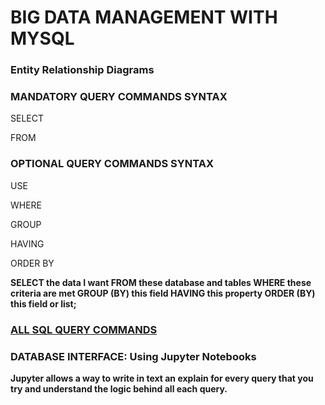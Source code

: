 # BIG DATA MANAGEMENT WITH MYSQL

### Entity Relationship Diagrams

### MANDATORY QUERY COMMANDS SYNTAX
SELECT

FROM

### OPTIONAL QUERY COMMANDS SYNTAX
USE

WHERE

GROUP

HAVING

ORDER BY


<strong> SELECT the data I want FROM these database and tables WHERE these criteria are met GROUP (BY) this field HAVING this property ORDER (BY) this field or list; <strong>

<h3><a href="https://dev.mysql.com/doc/refman/5.7/en/keywords.html">ALL SQL QUERY COMMANDS</a></h3>


### DATABASE INTERFACE: Using Jupyter Notebooks
Jupyter allows a way to write in text an explain for every query that you try and understand the logic behind all each query.
